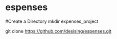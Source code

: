 # espenses

#Create a Directory
mkdir expenses_project

git clone https://github.com/desising/espenses.git
